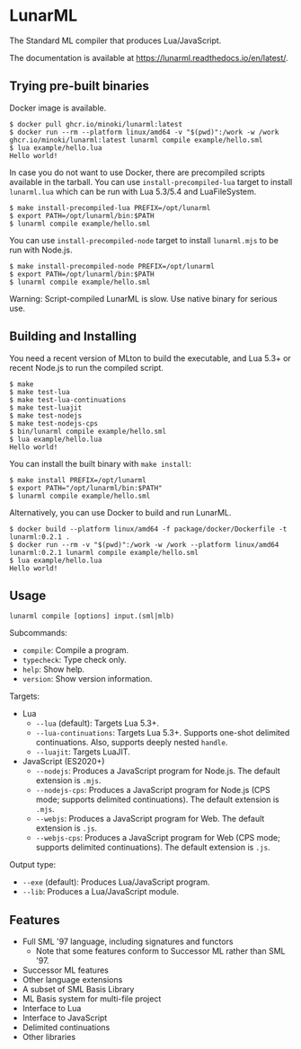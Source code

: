 # LunarML

The Standard ML compiler that produces Lua/JavaScript.

The documentation is available at <https://lunarml.readthedocs.io/en/latest/>.

## Trying pre-built binaries

Docker image is available.

```
$ docker pull ghcr.io/minoki/lunarml:latest
$ docker run --rm --platform linux/amd64 -v "$(pwd)":/work -w /work ghcr.io/minoki/lunarml:latest lunarml compile example/hello.sml
$ lua example/hello.lua
Hello world!
```

In case you do not want to use Docker, there are precompiled scripts available in the tarball.
You can use `install-precompiled-lua` target to install `lunarml.lua` which can be run with Lua 5.3/5.4 and LuaFileSystem.

```
$ make install-precompiled-lua PREFIX=/opt/lunarml
$ export PATH=/opt/lunarml/bin:$PATH
$ lunarml compile example/hello.sml
```

You can use `install-precompiled-node` target to install `lunarml.mjs` to be run with Node.js.

```
$ make install-precompiled-node PREFIX=/opt/lunarml
$ export PATH=/opt/lunarml/bin:$PATH
$ lunarml compile example/hello.sml
```

Warning: Script-compiled LunarML is slow. Use native binary for serious use.

## Building and Installing

You need a recent version of MLton to build the executable, and Lua 5.3+ or recent Node.js to run the compiled script.

```sh-session
$ make
$ make test-lua
$ make test-lua-continuations
$ make test-luajit
$ make test-nodejs
$ make test-nodejs-cps
$ bin/lunarml compile example/hello.sml
$ lua example/hello.lua
Hello world!
```

You can install the built binary with `make install`:

```
$ make install PREFIX=/opt/lunarml
$ export PATH="/opt/lunarml/bin:$PATH"
$ lunarml compile example/hello.sml
```

Alternatively, you can use Docker to build and run LunarML.

```sh-session
$ docker build --platform linux/amd64 -f package/docker/Dockerfile -t lunarml:0.2.1 .
$ docker run --rm -v "$(pwd)":/work -w /work --platform linux/amd64 lunarml:0.2.1 lunarml compile example/hello.sml
$ lua example/hello.lua
Hello world!
```

## Usage

```
lunarml compile [options] input.(sml|mlb)
```

Subcommands:

* `compile`: Compile a program.
* `typecheck`: Type check only.
* `help`: Show help.
* `version`: Show version information.

Targets:

* Lua
    * `--lua` (default): Targets Lua 5.3+.
    * `--lua-continuations`: Targets Lua 5.3+. Supports one-shot delimited continuations. Also, supports deeply nested `handle`.
    * `--luajit`: Targets LuaJIT.
* JavaScript (ES2020+)
    * `--nodejs`: Produces a JavaScript program for Node.js. The default extension is `.mjs`.
    * `--nodejs-cps`: Produces a JavaScript program for Node.js (CPS mode; supports delimited continuations). The default extension is `.mjs`.
    * `--webjs`: Produces a JavaScript program for Web. The default extension is `.js`.
    * `--webjs-cps`: Produces a JavaScript program for Web (CPS mode; supports delimited continuations). The default extension is `.js`.

Output type:

* `--exe` (default): Produces Lua/JavaScript program.
* `--lib`: Produces a Lua/JavaScript module.

## Features

* Full SML '97 language, including signatures and functors
    * Note that some features conform to Successor ML rather than SML '97.
* Successor ML features
* Other language extensions
* A subset of SML Basis Library
* ML Basis system for multi-file project
* Interface to Lua
* Interface to JavaScript
* Delimited continuations
* Other libraries
